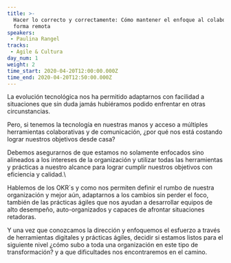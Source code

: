 ```yaml
---
title: >-
  Hacer lo correcto y correctamente: Cómo mantener el enfoque al colaborar de
  forma remota
speakers: 
 - Paulina Rangel
tracks: 
 - Agile & Cultura
day_num: 1
weight: 2
time_start: 2020-04-20T12:00:00.000Z
time_end: 2020-04-20T12:50:00.000Z
---
```

La evolución tecnológica nos ha permitido adaptarnos con facilidad a situaciones que sin duda jamás hubiéramos podido enfrentar en otras circunstancias.

Pero, si tenemos la tecnología en nuestras manos y acceso a múltiples herramientas colaborativas y de comunicación, ¿por qué nos está costando lograr nuestros objetivos desde casa?

Debemos asegurarnos de que estamos no solamente enfocados sino alineados a los intereses de la organización y utilizar todas las herramientas y prácticas a nuestro alcance para lograr cumplir nuestros objetivos con eficiencia y calidad.\

Hablemos de los OKR´s y como nos permiten definir el rumbo de nuestra organización y mejor aún, adaptarnos a los cambios sin perder el foco, también de las prácticas ágiles que nos ayudan a desarrollar equipos de alto desempeño, auto-organizados y capaces de afrontar situaciones retadoras.

Y una vez que conozcamos la dirección y enfoquemos el esfuerzo a través de herramientas digitales y prácticas ágiles, decidir si estamos listos para el siguiente nivel ¿cómo subo a toda una organización en este tipo de transformación? y a que dificultades nos encontraremos en el camino.